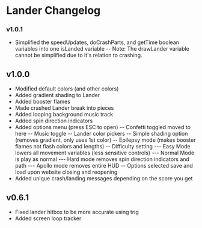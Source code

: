 # Lander Changelog

### v1.0.1
 - Simplified the speedUpdates, doCrashParts, and getTime boolean variables into one isLanded variable
 -- Note: The drawLander variable cannot be simplified due to it's relation to crashing.


## v1.0.0
 - Modified default colors (and other colors)
 - Added gradient shading to Lander
 - Added booster flames
 - Made crashed Lander break into pieces
 - Added looping background music track
 - Added spin direction indicators
 - Added options menu (press ESC to open)
 -- Confetti toggled moved to here
 -- Music toggle
 -- Lander color pickers
 -- Simple shading option (removes gradient, only uses 1st color)
 -- Epilepsy mode (makes booster flames not flash colors and lengths)
 -- Difficulty setting
 --- Easy Mode lowers all movement variables (less sensitive controls)
 --- Normal Mode is play as normal
 --- Hard mode removes spin direction indicators and path
 --- Apollo mode removes entire HUD
 -- Options selected save and load upon website closing and reopening
 - Added unique crash/landing messages depending on the score you get


## v0.6.1
 - Fixed lander hitbox to be more accurate using trig
 - Added screen loop tracker